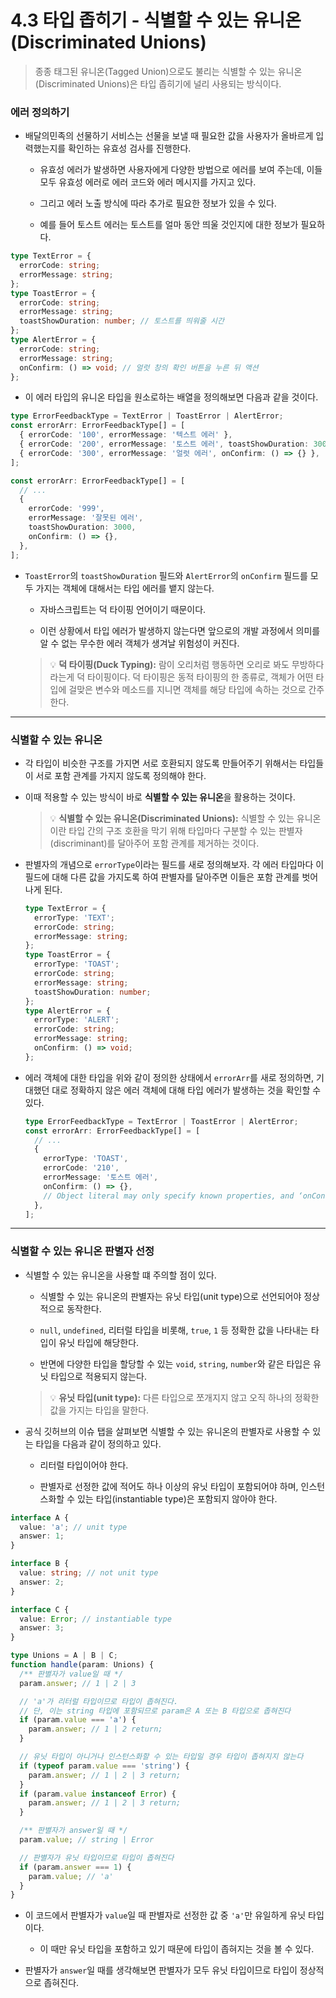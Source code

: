 # 4.3 타입 좁히기 - 식별할 수 있는 유니온(Discriminated Unions)

> 종종 태그된 유니온(Tagged Union)으로도 불리는 식별할 수 있는 유니온(Discriminated Unions)은 타입 좁히기에 널리 사용되는 방식이다.

### 에러 정의하기

- 배달의민족의 선물하기 서비스는 선물을 보낼 때 필요한 값을 사용자가 올바르게 입력했는지를 확인하는 유효성 검사를 진행한다.

  - 유효성 에러가 발생하면 사용자에게 다양한 방법으로 에러를 보여 주는데, 이들 모두 유효성 에러로 에러 코드와 에러 메시지를 가지고 있다.

  - 그리고 에러 노출 방식에 따라 추가로 필요한 정보가 있을 수 있다.

  - 예를 들어 토스트 에러는 토스트를 얼마 동안 띄울 것인지에 대한 정보가 필요하다.

```ts
type TextError = {
  errorCode: string;
  errorMessage: string;
};
type ToastError = {
  errorCode: string;
  errorMessage: string;
  toastShowDuration: number; // 토스트를 띄워줄 시간
};
type AlertError = {
  errorCode: string;
  errorMessage: string;
  onConfirm: () => void; // 얼럿 창의 확인 버튼을 누른 뒤 액션
};
```

- 이 에러 타입의 유니온 타입을 원소로하는 배열을 정의해보면 다음과 같을 것이다.

```ts
type ErrorFeedbackType = TextError | ToastError | AlertError;
const errorArr: ErrorFeedbackType[] = [
  { errorCode: '100', errorMessage: '텍스트 에러' },
  { errorCode: '200', errorMessage: '토스트 에러', toastShowDuration: 3000 },
  { errorCode: '300', errorMessage: '얼럿 에러', onConfirm: () => {} },
];

const errorArr: ErrorFeedbackType[] = [
  // ...
  {
    errorCode: '999',
    errorMessage: '잘못된 에러',
    toastShowDuration: 3000,
    onConfirm: () => {},
  },
];
```

- `ToastError`의 `toastShowDuration` 필드와 `AlertError`의 `onConfirm` 필드를 모두 가지는 객체에 대해서는 타입 에러를 뱉지 않는다.

  - 자바스크립트는 덕 타이핑 언어이기 때문이다.

  - 이런 상황에서 타입 에러가 발생하지 않는다면 앞으로의 개발 과정에서 의미를 알 수 없는 무수한 에러 객체가 생겨날 위험성이 커진다.

  > 💡 **덕 타이핑(Duck Typing):** 람이 오리처럼 행동하면 오리로 봐도 무방하다라는게 덕 타이핑이다. 덕 타이핑은 동적 타이핑의 한 종류로, 객체가 어떤 타입에 걸맞은 변수와 메소드를 지니면 객체를 해당 타입에 속하는 것으로 간주한다.

---

### 식별할 수 있는 유니온

- 각 타입이 비슷한 구조를 가지면 서로 호환되지 않도록 만들어주기 위해서는 타입들이 서로 포함 관계를 가지지 않도록 정의해야 한다.

- 이때 적용할 수 있는 방식이 바로 **식별할 수 있는 유니온**을 활용하는 것이다.

  > 💡 **식별할 수 있는 유니온(Discriminated Unions):** 식별할 수 있는 유니온이란 타입 간의 구조 호환을 막기 위해 타입마다 구분할 수 있는 판별자(discriminant)를 달아주어 포함 관계를 제거하는 것이다.

- 판별자의 개념으로 `errorType`이라는 필드를 새로 정의해보자. 각 에러 타입마다 이 필드에 대해 다른 값을 가지도록 하여 판별자를 달아주면 이들은 포함 관계를 벗어나게 된다.

  ```ts
  type TextError = {
    errorType: 'TEXT';
    errorCode: string;
    errorMessage: string;
  };
  type ToastError = {
    errorType: 'TOAST';
    errorCode: string;
    errorMessage: string;
    toastShowDuration: number;
  };
  type AlertError = {
    errorType: 'ALERT';
    errorCode: string;
    errorMessage: string;
    onConfirm: () => void;
  };
  ```

- 에러 객체에 대한 타입을 위와 같이 정의한 상태에서 `errorArr`를 새로 정의하면, 기대했던 대로 정확하지 않은 에러 객체에 대해 타입 에러가 발생하는 것을 확인할 수 있다.

  ```ts
  type ErrorFeedbackType = TextError | ToastError | AlertError;
  const errorArr: ErrorFeedbackType[] = [
    // ...
    {
      errorType: 'TOAST',
      errorCode: '210',
      errorMessage: '토스트 에러',
      onConfirm: () => {},
      // Object literal may only specify known properties, and ‘onConfirm’ does not exist in type ‘ToastError’
    },
  ];
  ```

---

### 식별할 수 있는 유니온 판별자 선정

- 식별할 수 있는 유니온을 사용할 떄 주의할 점이 있다.

  - 식별할 수 있는 유니온의 판별자는 유닛 타입(unit type)으로 선언되어야 정상적으로 동작한다.

  - `null`, `undefined`, 리터럴 타입을 비롯해, `true`, `1` 등 정확한 값을 나타내는 타입이 유닛 타입에 해당한다.

  - 반면에 다양한 타입을 할당할 수 있는 `void`, `string`, `number`와 같은 타입은 유닛 타입으로 적용되지 않는다.

  > 💡 **유닛 타입(unit type):** 다른 타입으로 쪼개지지 않고 오직 하나의 정확한 값을 가지는 타입을 말한다.

- 공식 깃허브의 이슈 탭을 살펴보면 식별할 수 있는 유니온의 판별자로 사용할 수 있는 타입을 다음과 같이 정의하고 있다.

  - 리터럴 타입이어야 한다.

  - 판별자로 선정한 값에 적어도 하나 이상의 유닛 타입이 포함되어야 하며, 인스턴스화할 수 있는 타입(instantiable type)은 포함되지 않아야 한다.

```ts
interface A {
  value: 'a'; // unit type
  answer: 1;
}

interface B {
  value: string; // not unit type
  answer: 2;
}

interface C {
  value: Error; // instantiable type
  answer: 3;
}

type Unions = A | B | C;
function handle(param: Unions) {
  /** 판별자가 value일 때 */
  param.answer; // 1 | 2 | 3

  // 'a'가 리터럴 타입이므로 타입이 좁혀진다.
  // 단, 이는 string 타입에 포함되므로 param은 A 또는 B 타입으로 좁혀진다
  if (param.value === 'a') {
    param.answer; // 1 | 2 return;
  }

  // 유닛 타입이 아니거나 인스턴스화할 수 있는 타입일 경우 타입이 좁혀지지 않는다
  if (typeof param.value === 'string') {
    param.answer; // 1 | 2 | 3 return;
  }
  if (param.value instanceof Error) {
    param.answer; // 1 | 2 | 3 return;
  }

  /** 판별자가 answer일 때 */
  param.value; // string | Error

  // 판별자가 유닛 타입이므로 타입이 좁혀진다
  if (param.answer === 1) {
    param.value; // 'a'
  }
}
```

- 이 코드에서 판별자가 `value`일 때 판별자로 선정한 값 중 `'a'`만 유일하게 유닛 타입이다.

  - 이 때만 유닛 타입을 포함하고 있기 때문에 타입이 좁혀지는 것을 볼 수 있다.

- 판별자가 `answer`일 때를 생각해보면 판별자가 모두 유닛 타입이므로 타입이 정상적으로 좁혀진다.
